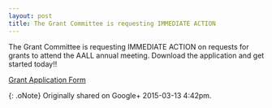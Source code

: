 ```yaml
---
layout: post
title: The Grant Committee is requesting IMMEDIATE ACTION
---
```


The Grant Committee is requesting IMMEDIATE ACTION on requests for grants to attend the AALL annual meeting. Download the application and get started today!!

[Grant Application Form](chapters.aallnet.org/westpac/forms/2015WestPacAALLGrantApplicationForm.docx)

{: .oNote} Originally shared on Google+ 2015-03-13 4:42pm.
